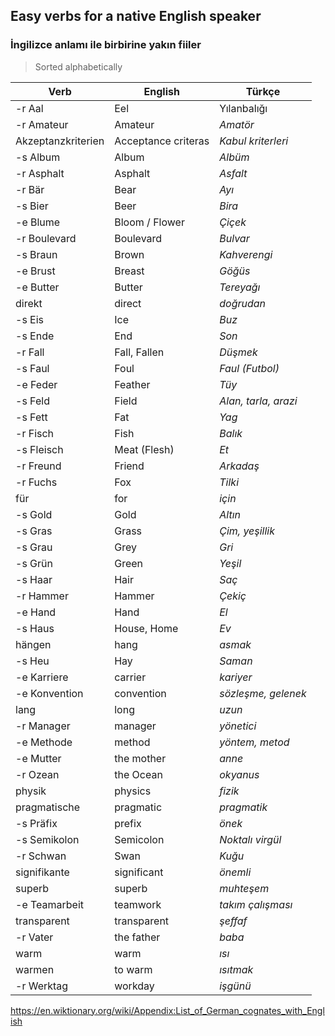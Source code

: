 ## Easy verbs for a native English speaker
### İngilizce anlamı ile birbirine yakın fiiler

> Sorted alphabetically

Verb | English | Türkçe
--- | --- | ---
-r Aal | Eel | Yılanbalığı
-r Amateur | Amateur | _Amatör_
Akzeptanzkriterien | Acceptance criteras | _Kabul kriterleri_
-s Album | Album | _Albüm_
-r Asphalt | Asphalt | _Asfalt_
-r Bär | Bear | _Ayı_
-s Bier | Beer | _Bira_
-e Blume | Bloom / Flower | _Çiçek_
-r Boulevard | Boulevard | _Bulvar_
-s Braun | Brown | _Kahverengi_
-e Brust | Breast | _Göğüs_
-e Butter | Butter | _Tereyağı_
direkt | direct | _doğrudan_
-s Eis | Ice | _Buz_
-s Ende | End | _Son_
-r Fall | Fall, Fallen | _Düşmek_
-s Faul | Foul | _Faul (Futbol)_
-e Feder | Feather | _Tüy_
-s Feld | Field | _Alan, tarla, arazi_
-s Fett | Fat | _Yag_
-r Fisch | Fish | _Balık_
-s Fleisch | Meat (Flesh) | _Et_
-r Freund | Friend | _Arkadaş_
-r Fuchs | Fox | _Tilki_
für | for | _için_
-s Gold | Gold | _Altın_
-s Gras | Grass | _Çim, yeşillik_
-s Grau | Grey | _Gri_
-s Grün | Green | _Yeşil_
-s Haar | Hair | _Saç_
-r Hammer | Hammer | _Çekiç_
-e Hand | Hand | _El_
-s Haus | House, Home | _Ev_
hängen | hang | _asmak_
-s Heu | Hay | _Saman_
-e Karriere | carrier | _kariyer_
-e Konvention | convention | _sözleşme, gelenek_
lang | long | _uzun_
-r Manager | manager | _yönetici_
-e Methode | method | _yöntem, metod_
-e Mutter | the mother | _anne_
-r Ozean | the Ocean | _okyanus_
physik | physics | _fizik_
pragmatische | pragmatic | _pragmatik_
-s Präfix | prefix | _önek_
-s Semikolon | Semicolon | _Noktalı virgül_
-r Schwan | Swan | _Kuğu_
signifikante | significant | _önemli_
superb | superb | _muhteşem_
-e Teamarbeit | teamwork | _takım çalışması_
transparent | transparent | _şeffaf_
-r Vater | the father | _baba_
warm | warm | _ısı_
warmen | to warm | _ısıtmak_
-r Werktag | workday | _işgünü_

https://en.wiktionary.org/wiki/Appendix:List_of_German_cognates_with_English

